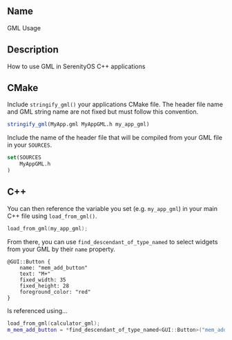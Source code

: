## Name

GML Usage

## Description

How to use GML in SerenityOS C++ applications

## CMake

Include `stringify_gml()` your applications CMake file. The header file name and GML string name are not fixed but must follow this convention.

```cmake
stringify_gml(MyApp.gml MyAppGML.h my_app_gml)
```

Include the name of the header file that will be compiled from your GML file in your `SOURCES`.

```cmake
set(SOURCES
    MyAppGML.h
)
```

## C++

You can then reference the variable you set (e.g. `my_app_gml`) in your main C++ file using `load_from_gml()`.

```cpp
load_from_gml(my_app_gml);
```

From there, you can use `find_descendant_of_type_named` to select widgets from your GML by their `name` property.

```gml
@GUI::Button {
    name: "mem_add_button"
    text: "M+"
    fixed_width: 35
    fixed_height: 28
    foreground_color: "red"
}
```
Is referenced using...
```cpp
load_from_gml(calculator_gml);
m_mem_add_button = *find_descendant_of_type_named<GUI::Button>("mem_add_button");
```
